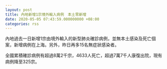 ```yaml
---
layout: post
title: 內地新增1宗境外輸入病例　本土零新增
date: 2020-05-05 07:43:59.000000000 +08:00
categories: rss
---
```


內地過去一日新增1宗由境外輸入的新型肺炎確診病例，並無本土感染及死亡個案，新增病例在上海。另外，昨日再多15名無症狀感染者。

全國累積確診病例有超過8萬2千宗，4633人死亡，超過7萬7千人康復出院，現有病例降至325宗。
